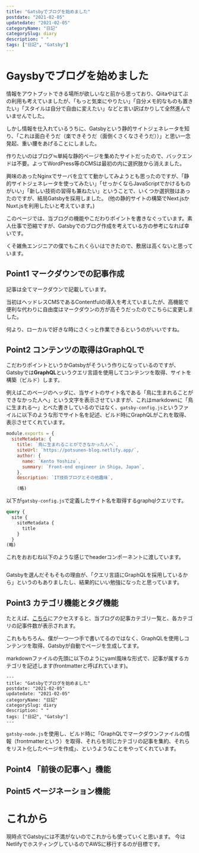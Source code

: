 ```yaml
---
title: "Gatsbyでブログを始めました"
postdate: "2021-02-05"
updatedate: "2021-02-05"
categoryName: "日記"
categorySlug: diary
description: " "
tags: ["日記", "Gatsby"]
---
```


# Gaysbyでブログを始めました

情報をアウトプットできる場所が欲しいなと前から思っており、Qiitaやはてぶの利用も考えていましたが、「もっと気楽にやりたい」「自分メモ的なものも置きたい」「スタイルは自分で自由に変えたい」などと言い訳ばかりして全然進んでいませんでした。

しかし情報を仕入れているうちに、Gatsbyという静的サイトジェネレータを知り、「これは面白そうだ（楽できそうだ（面倒くさくなさそうだ））」と思い一念発起、重い腰をあげることにしました。

作りたいのはブログ≒単純な静的ページを集めたサイトだったので、バックエンドは不要。よってWordPress等のCMSは最初の内に選択肢から消えました。

興味のあったNginxでサーバを立てて動かしてみようとも思ったのですが、「静的サイトジェネレータを使ってみたい」「せっかくならJavaScriptでかけるものがいい」「新しい技術の習得も兼ねたい」ということで、いくつか選択肢はあったのですが、結局Gatsbyを採用しました。
(他の静的サイトの構築でNext.jsかNuxt.jsを利用したいと考えています。)

このページでは、当ブログの機能やこだわりポイントを書きなぐっています。素人仕事で恐縮ですが、Gatsbyでのブログ作成を考えている方の参考になれば幸いです。

くそ雑魚エンジニアの僕でもこれくらいはできたので、敷居は高くないと思っています。

## Point1 マークダウンでの記事作成

記事は全てマークダウンで記載しています。

当初はヘッドレスCMSであるContentfulの導入を考えていましたが、高機能で便利な代わりに自由度はマークダウンの方が高そうだったのでこちらに変更しました。

何より、ローカルで好きな時にさくっと作業できるというのがいいですね。

## Point2 コンテンツの取得はGraphQLで

こだわりポイントというかGatsbyがそういう作りになっているのですが、Gatsbyでは**GraphQL**というクエリ言語を使用してコンテンツを取得、サイトを構築（ビルド）します。

例えばこのページのヘッダに、当サイトのサイト名である「鳥に生まれることができなかった人へ」という文字を表示させていますが、これはmarkdownに「鳥に生まれる～」とべた書きしているのではなく、`gatsby-config.js`というファイルに以下のような形でサイト名を記述、ビルド時にGraphQLがこれを取得、表示させてくれています。

```javascript{4}:title=gatsby-config.js
module.exports = {
  siteMetadata: {
    title: `鳥に生まれることができなかった人へ`,
    siteUrl: `https://potsunen-blog.netlify.app/`,
    author: {
      name: `Kento Yoshizu`,
      summary: `Front-end engineer in Shiga, Japan`,
    },
    description: `IT技術ブログとその他趣味`,

    (略)
```

以下が`gatsby-config.js`で定義したサイト名を取得するgraphqlクエリです。

```graphql
query {
  site {
    siteMetadata {
      title
    }
  }
(略)
```

これをおおむね以下のような感じでheaderコンポーネントに渡しています。

```javascript:title=header.js

```

Gatsbyを選んだそもそもの理由が、「クエリ言語にGraphQLを採用しているから」というのもありましたし、結果的にいい勉強になったと思っています。

## Point3 カテゴリ機能とタグ機能

たとえば、[こちら](https://potsunen-blog.netlify.app/categories/)にアクセスすると、当ブログの記事カテゴリ一覧と、各カテゴリの記事件数が表示されます。

これももちろん、僕が一つ一つ手で書いてるのではなく、GraphQLを使用しコンテンツを取得、Gatsbyが自動でページを生成してます。

markdownファイルの先頭に以下のようにyaml風味な形式で、記事が属するカテゴリを記述します(frontmatterと呼ばれています)。

```markdown:title=例：このページのfrontmatter
---
title: "Gatsbyでブログを始めました"
postdate: "2021-02-05"
updatedate: "2021-02-05"
categoryName: "日記"
categorySlug: diary
description: " "
tags: ["日記", "Gatsby"]
---
```

`gatsby-node.js`を使用し、ビルド時に「GraphQLでマークダウンファイルの情報（frontmatterという）を取得、それらを同じカテゴリの記事を集約、それらをリスト化したページを作成」、というようなことをやってくれています。

## Point4 「前後の記事へ」機能

## Point5 ページネーション機能

# これから

現時点でGatsbyには不満がないのでこれからも使っていくと思います。
今はNetlifyでホスティングしているのでAWSに移行するのが目標です。


